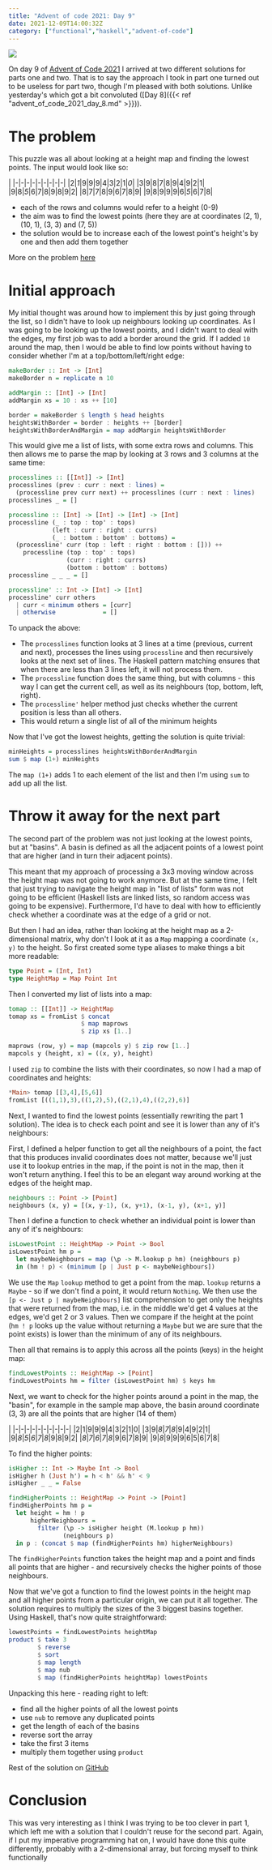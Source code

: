 ```yaml
---
title: "Advent of code 2021: Day 9"
date: 2021-12-09T14:00:32Z
category: ["functional","haskell","advent-of-code"]
---
```


![](/images/advent_of_code_title.jpg)

On day 9 of [Advent of Code 2021](https://adventofcode.com/2021) I arrived at two different solutions
for parts one and two.  That is to say the approach I took in part one turned out to be useless for
part two, though I'm pleased with both solutions.  Unlike yesterday's which got a bit convoluted 
([Day 8]({{< ref "advent_of_code_2021_day_8.md" >}})).

# The problem

This puzzle was all about looking at a height map and finding the lowest points. The input
would look like so:

|
|-|-|-|-|-|-|-|-|-|
|2|*1*|9|9|9|4|3|2|1|*0*|
|3|9|8|7|8|9|4|9|2|1|
|9|8|*5*|6|7|8|9|8|9|2|
|8|7|7|8|9|6|7|8|9|
|9|8|9|9|9|6|*5*|6|7|8|

- each of the rows and columns would refer to a height (0-9)
- the aim was to find the lowest points (here they are at coordinates (2, 1), (10, 1), (3, 3) and (7, 5))
- the solution would be to increase each of the lowest point's height's by one and then add them together

More on the problem [here](https://adventofcode.com/2021/day/9)

# Initial approach

My initial thought was around how to implement this by just going through the list, so I didn't have 
to look up neighbours looking up coordinates.  As I was going to be looking up the lowest points, and
I didn't want to deal with the edges, my first job was to add a border around the grid.  If I added
`10` around the map, then I would be able to find low points without having to consider whether I'm
at a top/bottom/left/right edge:

```haskell
makeBorder :: Int -> [Int]
makeBorder n = replicate n 10

addMargin :: [Int] -> [Int]
addMargin xs = 10 : xs ++ [10]

border = makeBorder $ length $ head heights
heightsWithBorder = border : heights ++ [border]
heightsWithBorderAndMargin = map addMargin heightsWithBorder
```

This would give me a list of lists, with some extra rows and columns.  This then allows me to parse
the map by looking at 3 rows and 3 columns at the same time:

```haskell
processlines :: [[Int]] -> [Int]
processlines (prev : curr : next : lines) = 
  (processline prev curr next) ++ processlines (curr : next : lines)
processlines _ = []

processline :: [Int] -> [Int] -> [Int] -> [Int]
processline (_ : top : top' : tops) 
            (left : curr : right : currs) 
            (_ : bottom : bottom' : bottoms) =
  (processline' curr (top : left : right : bottom : [])) ++ 
    processline (top : top' : tops) 
                (curr : right : currs) 
                (bottom : bottom' : bottoms)
processline _ _ _ = []

processline' :: Int -> [Int] -> [Int]
processline' curr others 
  | curr < minimum others = [curr]
  | otherwise             = []
```

To unpack the above:

- The `processlines` function looks at 3 lines at a time (previous, current and next), processes 
  the lines using `processline` and then recursively looks at the next set of lines.  The Haskell
  pattern matching ensures that when there are less than 3 lines left, it will not process them.
- The `processline` function does the same thing, but with columns - this way I can get the
  current cell, as well as its neighbours (top, bottom, left, right).
- The `processline'` helper method just checks whether the current position is less than all others. 
- This would return a single list of all of the minimum heights

Now that I've got the lowest heights, getting the solution is quite trivial:

```haskell
minHeights = processlines heightsWithBorderAndMargin
sum $ map (1+) minHeights
```

The `map (1+)` adds 1 to each element of the list and then I'm using `sum` to add up all the list.

# Throw it away for the next part

The second part of the problem was not just looking at the lowest points, but at "basins".  A basin
is defined as all the adjacent points of a lowest point that are higher (and in turn their adjacent
points).

This meant that my approach of processing a 3x3 moving window across the height map was not going 
to work anymore.  But at the same time, I felt that just trying to navigate the height map in "list of lists" form
was not going to be efficient (Haskell lists are linked lists, so random access was going to be expensive).  Furthermore,
I'd have to deal with how to efficiently check whether a coordinate was at the edge of a grid or not.

But then I had an idea, rather than looking at the height map as a 2-dimensional matrix, why don't I look at it as
a `Map` mapping a coordinate `(x, y)` to the height.  So first created some type aliases to make things a bit more 
readable:

```haskell
type Point = (Int, Int)
type HeightMap = Map Point Int
```

Then I converted my list of lists into a map:

```haskell
tomap :: [[Int]] -> HeightMap
tomap xs = fromList $ concat 
                    $ map maprows 
                    $ zip xs [1..]

maprows (row, y) = map (mapcols y) $ zip row [1..]
mapcols y (height, x) = ((x, y), height)
```

I used `zip` to combine the lists with their coordinates, so now I had a map of coordinates and heights:

```haskell
*Main> tomap [[3,4],[5,6]]
fromList [((1,1),3),((1,2),5),((2,1),4),((2,2),6)]
```

Next, I wanted to find the lowest points (essentially rewriting the part 1 solution).  The idea is to check
each point and see it is lower than any of it's neighbours:

First, I defined a helper function to get all the neighbours of a point, the fact that this produces invalid coordinates
does not matter, because we'll just use it to lookup entries in the map, if the point is not in the map, then it won't 
return anything.  I feel this to be an elegant way around working at the edges of the height map.

```haskell
neighbours :: Point -> [Point]
neighbours (x, y) = [(x, y-1), (x, y+1), (x-1, y), (x+1, y)]
```

Then I define a function to check whether an individual point is lower than any of it's neighbours:

```haskell
isLowestPoint :: HeightMap -> Point -> Bool
isLowestPoint hm p =
  let maybeNeighbours = map (\p -> M.lookup p hm) (neighbours p)
  in (hm ! p) < (minimum [p | Just p <- maybeNeighbours])
```

We use the `Map` `lookup` method to get a point from the map.  `lookup` returns a `Maybe` - so if we don't find a point,
it would return `Nothing`.  We then use the `[p <- Just p | maybeNeighbours]` list comprehension to get only the heights
that were returned from the map, i.e. in the middle we'd get 4 values at the edges, we'd get 2 or 3 values.  Then we
compare if the height at the point (`hm ! p` looks up the value without returning a `Maybe` but we are sure that the point
exists) is lower than the minimum of any of its neighbours.

Then all that remains is to apply this across all the points (keys) in the height map:

```haskell
findLowestPoints :: HeightMap -> [Point]
findLowestPoints hm = filter (isLowestPoint hm) $ keys hm
```

Next, we want to check for the higher points around a point in the map, the "basin", for example in the sample map above,
the basin around coordinate (3, 3) are all the points that are higher (14 of them)

|
|-|-|-|-|-|-|-|-|-|-|
|2|1|9|9|9|4|3|2|1|0|
|3|9|*8*|*7*|*8*|9|4|9|2|1|
|9|*8*|*5*|*6*|*7*|*8*|9|8|9|2|
|*8*|*7*|*6*|*7*|*8*|9|6|7|8|9|
|9|*8*|9|9|9|6|5|6|7|8|

To find the higher points:

```haskell
isHigher :: Int -> Maybe Int -> Bool
isHigher h (Just h') = h < h' && h' < 9
isHigher _ _ = False

findHigherPoints :: HeightMap -> Point -> [Point]
findHigherPoints hm p =
  let height = hm ! p
      higherNeighbours = 
        filter (\p -> isHigher height (M.lookup p hm)) 
               (neighbours p)
  in p : (concat $ map (findHigherPoints hm) higherNeighbours)
```

The `findHigherPoints` function takes the height map and a point and finds all points that are higher - and
recursively checks the higher points of those neighbours.

Now that we've got a function to find the lowest points in the height map and all higher points from a particular
origin, we can put it all together.  The solution requires to multiply the sizes of the 3 biggest basins together.
Using Haskell, that's now quite straightforward:

```haskell
lowestPoints = findLowestPoints heightMap
product $ take 3 
        $ reverse 
        $ sort 
        $ map length 
        $ map nub 
        $ map (findHigherPoints heightMap) lowestPoints
```

Unpacking this here - reading right to left:

- find all the higher points of all the lowest points
- use `nub` to remove any duplicated points
- get the length of each of the basins
- reverse sort the array
- take the first 3 items
- multiply them together using `product`

Rest of the solution on [GitHub](https://github.com/beny23/advent-of-code/tree/main/2021/haskell/day9) 

# Conclusion

This was very interesting as I think I was trying to be too clever in part 1, which left me with a solution that
I couldn't reuse for the second part.  Again, if I put my imperative programming hat on, I would have done this quite
differently, probably with a 2-dimensional array, but forcing myself to think functionally